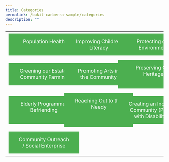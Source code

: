```yaml
---
title: Categories
permalink: /bukit-canberra-sample/categories
description: ""
---
```

<table border="0" width="100%">
	<tr>
		<td width="33%">
			<a href="/bukit-canberra-sample/population-health" style="background-color: #4CAF50; border: none; color: white; padding: 15px 32px;  text-align: center;  text-decoration: none;  display: inline-block;  font-size: 16px;  margin: 4px 2px;  cursor: pointer;width:100%;">Population Health<br>&nbsp;</a>
		</td>
		<td width="33%">
			<a href="/bukit-canberra-sample/Improving-Childre-Literacy" style="background-color: #4CAF50; border: none; color: white; padding: 15px 32px;  text-align: center;  text-decoration: none;  display: inline-block;  font-size: 16px;  margin: 4px 2px;  cursor: pointer;width:100%;">Improving Children Literacy</a>
		</td>
		<td width="34%">
			<a href="/bukit-canberra-sample/Protecting-our-Environment" style="background-color: #4CAF50; border: none; color: white; padding: 15px 32px;  text-align: center;  text-decoration: none;  display: inline-block;  font-size: 16px;  margin: 4px 2px;  cursor: pointer;width:100%;">Protecting our <br>	Environment </a>
		</td>
	</tr>
	<tr>
		<td width="33%">
			<a href="/bukit-canberra-sample/Greening-our-Estate-Community-Farming" style="background-color: #4CAF50; border: none; color: white; padding: 15px 32px;  text-align: center;  text-decoration: none;  display: inline-block;  font-size: 16px;  margin: 4px 2px;  cursor: pointer;width:100%;">Greening our Estate/ Community Farming</a>
		</td>
		<td width="33%">
			<a href="/bukit-canberra-sample/Promoting-Arts-in-the-Community" style="background-color: #4CAF50; border: none; color: white; padding: 15px 32px;  text-align: center;  text-decoration: none;  display: inline-block;  font-size: 16px;  margin: 4px 2px;  cursor: pointer;width:100%;">Promoting Arts in the Community
</a>
		</td>
		<td width="34%">
			<a href="/bukit-canberra-sample/Preserving-Our-Heritage" style="background-color: #4CAF50; border: none; color: white; padding: 15px 32px;  text-align: center;  text-decoration: none;  display: inline-block;  font-size: 16px;  margin: 4px 2px;  cursor: pointer;width:100%;">Preserving Our Heritage<br>&nbsp;</a>
		</td>
	</tr>
	<tr>
		<td width="33%">
			<a href="/bukit-canberra-sample/Elderly-Programme-Befriending" style="background-color: #4CAF50; border: none; color: white; padding: 15px 32px;  text-align: center;  text-decoration: none;  display: inline-block;  font-size: 16px;  margin: 4px 2px;  cursor: pointer;width:100%;">Elderly Programme/ Befriending<br>&nbsp;</a>
		</td>
		<td width="33%">
			<a href="/bukit-canberra-sample/Reaching-Out-to-the-Needy" style="background-color: #4CAF50; border: none; color: white; padding: 15px 32px;  text-align: center;  text-decoration: none;  display: inline-block;  font-size: 16px;  margin: 4px 2px;  cursor: pointer;width:100%;">Reaching Out to the Needy<br>&nbsp;<br>&nbsp;</a>
		</td>
		<td width="34%">
			<a href="/bukit-canberra-sample/Creating-an-inclusive-Community" style="background-color: #4CAF50; border: none; color: white; padding: 15px 32px;  text-align: center;  text-decoration: none;  display: inline-block;  font-size: 16px;  margin: 4px 2px;  cursor: pointer;width:100%;">Creating an Inclusive Community (Person with Disabilities)</a>
		</td>
	</tr>
	<tr>
		<td width="33%">
			<a href="/bukit-canberra-sample/Community-Outreach-Social-Enterprise" style="background-color: #4CAF50; border: none; color: white; padding: 15px 32px;  text-align: center;  text-decoration: none;  display: inline-block;  font-size: 16px;  margin: 4px 2px;  cursor: pointer;width:100%;">Community Outreach / Social Enterprise </a>
		</td>
		<td width="33%">
			&nbsp;
		</td>
		<td width="34%">
			&nbsp;
		</td>
	</tr>
</table>